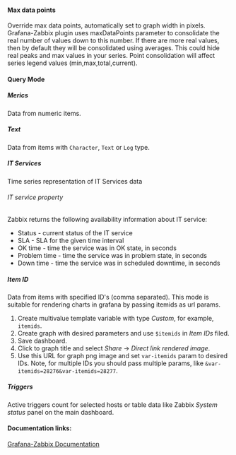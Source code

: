 #### Max data points
Override max data points, automatically set to graph width in pixels. Grafana-Zabbix plugin uses maxDataPoints parameter to consolidate the real number of values down to this number. If there are more real values, then by default they will be consolidated using averages. This could hide real peaks and max values in your series. Point consolidation will affect series legend values (min,max,total,current).

#### Query Mode
##### Merics
Data from numeric items.

##### Text
Data from items with `Character`, `Text` or `Log` type.

##### IT Services
Time series representation of IT Services data
###### IT service property
Zabbix returns the following availability information about IT service:
- Status - current status of the IT service
- SLA - SLA for the given time interval
- OK time - time the service was in OK state, in seconds
- Problem time - time the service was in problem state, in seconds
- Down time - time the service was in scheduled downtime, in seconds

##### Item ID
Data from items with specified ID's (comma separated). 
This mode is suitable for rendering charts in grafana by passing itemids as url params. 
1. Create multivalue template variable with type _Custom_, for example, `itemids`.
1. Create graph with desired parameters and use `$itemids` in _Item IDs_ filed.
1. Save dashboard.
1. Click to graph title and select _Share_ -> _Direct link rendered image_.
1. Use this URL for graph png image and set `var-itemids` param to desired IDs. Note, for multiple IDs you should pass multiple params, like `&var-itemids=28276&var-itemids=28277`.

##### Triggers
Active triggers count for selected hosts or table data like Zabbix _System status_ panel on the main dashboard.

#### Documentation links:

[Grafana-Zabbix Documentation](https://alexanderzobnin.github.io/grafana-zabbix)
